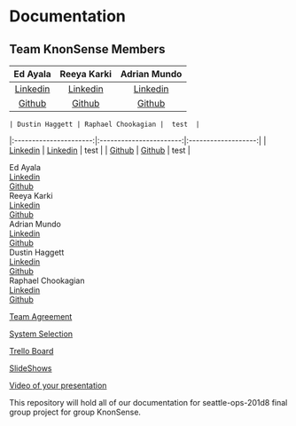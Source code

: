 # Documentation

## Team KnonSense Members

  | Ed Ayala | Reeya Karki | Adrian Mundo  |
  |:----------------------:|:-----------------------:|:----------------------:|
  | [Linkedin](https://www.linkedin.com/in/eddie-ayala3/) | [Linkedin](https://www.linkedin.com/in/reeyakarki/) | [Linkedin]()  |
  | [Github](https://github.com/EdMandoo1) | [Github](https://github.com/reeyakcee) | [Github]()  |

    | Dustin Haggett | Raphael Chookagian |  test  |
  |:----------------------:|:-----------------------:|:-------------------:|
  | [Linkedin](https://www.linkedin.com/in/dustinhaggett) |  [Linkedin](https://www.linkedin.com/in/raphaelchookagian/) | test  |
  | [Github](https://github.com/dustinh21) | [Github](https://github.com/cesarderio) |  test   |

Ed Ayala
  <br>
  [Linkedin](https://www.linkedin.com/in/eddie-ayala3/)
  <br>
  [Github](https://github.com/EdMandoo1)
  <br>
Reeya Karki
  <br>
  [Linkedin](https://www.linkedin.com/in/reeyakarki/)
  <br>
  [Github](https://github.com/reeyakcee)
  <br>
Adrian Mundo
  <br>
  [Linkedin]()
  <br>
  [Github]()
  <br>
Dustin Haggett
  <br>
  [Linkedin](https://www.linkedin.com/in/dustinhaggett)
  <br>
  [Github](https://github.com/dustinh21)
  <br>
Raphael Chookagian
  <br>
  [Linkedin](https://www.linkedin.com/in/raphaelchookagian/)
  <br>
  [Github](https://github.com/cesarderio)
  <br>

[Team Agreement](./TeamAgreement.md)

[System Selection](./SystemSelection.md)

[Trello Board](https://trello.com/b/vUcQohwr/project-management)

[SlideShows](https://docs.google.com/presentation/d/1Pau1Qb25T_SS32_VGzgY78CZidT17A87NbwBKVAJXOY/edit?usp=sharing)

[Video of your presentation]()

This repository will hold all of our documentation for seattle-ops-201d8 final group project for group KnonSense.

<!-- Karki35ree@gmail.com -->

<!-- dustin@iroquois.capital -->

<!-- edayala0323@gmail.com -->
